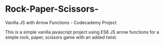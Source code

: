 # Rock-Paper-Scissors-
Vanilla JS with Arrow Functions - Codecademy Project

This is a simple vanilla javascript project using ES6 JS arrow functions for a simple rock, paper, scissors game with an added twist.
